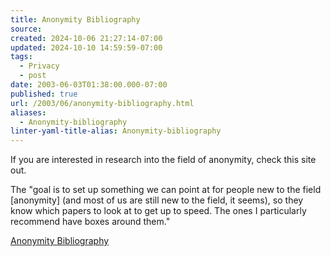 ```yaml
---
title: Anonymity Bibliography
source: 
created: 2024-10-06 21:27:14-07:00
updated: 2024-10-10 14:59:59-07:00
tags:
  - Privacy
  - post
date: 2003-06-03T01:38:00.000-07:00
published: true
url: /2003/06/anonymity-bibliography.html
aliases:
  - Anonymity-bibliography
linter-yaml-title-alias: Anonymity-bibliography
---
```



If you are interested in research into the field of anonymity, check this site out.  
  
The "goal is to set up something we can point at for people new to the field \[anonymity\] (and most of us are still new to the field, it seems), so they know which papers to look at to get up to speed. The ones I particularly recommend have boxes around them."  
  
[Anonymity Bibliography](https://freehaven.net/anonbib/date.html "Anonymity Bibliography")